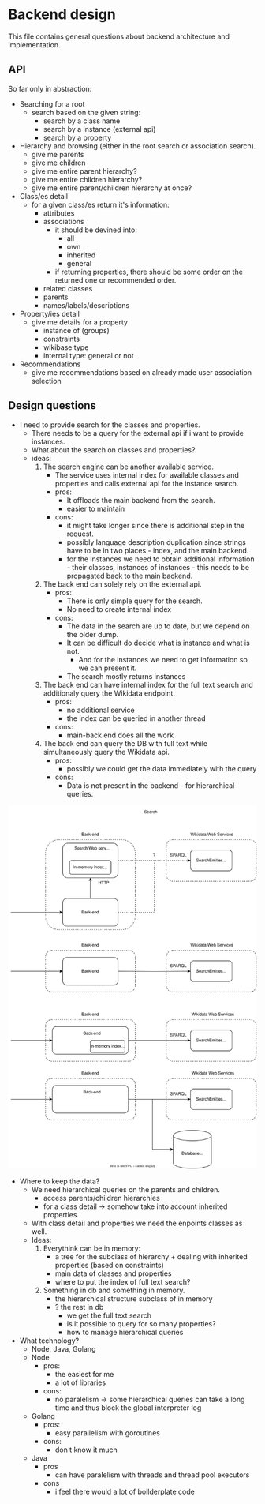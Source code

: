 # Backend design

This file contains general questions about backend architecture and implementation.

## API

So far only in abstraction:

- Searching for a root
  - search based on the given string:
    - search by a class name
    - search by a instance (external api)
    - search by a property
- Hierarchy and browsing (either in the root search or association search).
  - give me parents
  - give me children
  - give me entire parent hierarchy?
  - give me entire children hierarchy?
  - give me entire parent/children hierarchy at once?
- Class/es detail
    - for a given class/es return it's information:
      - attributes
      - associations
        - it should be devined into:
          - all
          - own
          - inherited
          - general
        - if returning properties, there should be some order on the returned one or recommended order.
      - related classes
      - parents
      - names/labels/descriptions
- Property/ies detail
  -  give me details for a property
     -  instance of (groups)
     -  constraints
     -  wikibase type
     -  internal type: general or not 
- Recommendations
  - give me recommendations based on already made user association selection

## Design questions

- I need to provide search for the classes and properties.
    - There needs to be a query for the external api if i want to provide instances.
    - What about the search on classes and properties?
    - ideas:
        1. The search engine can be another available service.
            - The service uses internal index for available classes and properties and calls external api for the instance search.
            - pros:
              - It offloads the main backend from the search.
              - easier to maintain
            - cons:
              - it might take longer since there is additional step in the request.
              - possibly language description duplication since strings have to be in two places - index, and the main backend.
              - for the instances we need to obtain additional information - their classes, instances of instances - this needs to be propagated back to the main backend.
        2. The back end can solely rely on the external api.
           - pros:
             - There is only simple query for the search.
             - No need to create internal index
           - cons:
             - The data in the search are up to date, but we depend on the older dump.
             - It can be difficult do decide what is instance and what is not.
               - And for the instances we need to get information so we can present it.
             - The search mostly returns instances 
        3. The back end can have internal index for the full text search and additionaly query the Wikidata endpoint.
           - pros:
             - no additional service
             - the index can be queried in another thread
           - cons:
             - main-back end does all the work
        4. The back end can query the DB with full text while simultaneously query the Wikidata api.
           - pros:
             - possibly we could get the data immediately with the query
           - cons:
             - Data is not present in the backend - for hierarchical queries.


![server-design](server-svg.drawio.svg)


- Where to keep the data?
  - We need hierarchical queries on the parents and children.
    - access parents/children hierarchies
    - for a class detail -> somehow take into account inherited properties.
  - With class detail and properties we need the enpoints classes as well.
  - Ideas:
    1. Everythink can be in memory:   
        - a tree for the subclass of hierarchy + dealing with inherited properties (based on constraints)
        - main data of classes and properties
        - where to put the index of full text search?
    2. Something in db and something in memory.
       - the hierarchical structure subclass of in memory
       - ? the rest in db
         - we get the full text search
         - is it possible to query for so many properties?
         - how to manage hierarchical queries
- What technology?
  - Node, Java, Golang
  - Node
    - pros:
      - the easiest for me
      - a lot of libraries
    - cons:
      - no paralelism -> some hierarchical queries can take a long time and thus block the global interpreter log
  - Golang
    - pros:
      - easy parallelism with goroutines
    - cons:
      - don t know it much
  - Java 
    - pros
      - can have paralelism with threads and thread pool executors
    - cons
      - i feel there would a lot of boilderplate code

